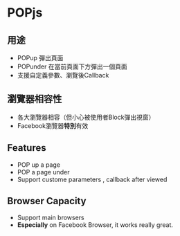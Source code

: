 # POPjs 

## 用途
  - POPup 彈出頁面
  - POPunder 在當前頁面下方彈出一個頁面
  - 支援自定義參數、瀏覽後Callback
## 瀏覽器相容性
  - 各大瀏覽器相容（但小心被使用者Block彈出視窗）
  - Facebook瀏覽器**特別**有效

## Features
  - POP up a page 
  - POP a page under 
  - Support custome parameters , callback after viewed
## Browser Capacity
  - Support main browsers
  - **Especially** on Facebook Browser, it works really great.
